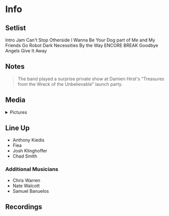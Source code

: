 # Info

## Setlist

Intro Jam
Can't Stop
Otherside
I Wanna Be Your Dog part of
Me and My Friends
Go Robot
Dark Necessities
By the Way
ENCORE BREAK
Goodbye Angels
Give It Away

## Notes

> The band played a surprise private show at Damien Hirst's "Treasures from the Wreck of the Unbelievable" launch party.

## Media 

<details>
  <summary>Pictures</summary>
  <!--<img alt="Setlist" title="Setlist" src="_.jpg" height="200" />
  <img alt="Clipping" title="Clipping" src="_.jpg" height="200" />
  <img alt="Flyer" title="Flyer" src="_.jpg" height="200" />-->
</details>

## Line Up

* Anthony Kiedis
* Flea
* Josh Klinghoffer
* Chad Smith

### Additional Musicians

* Chris Warren  
* Nate Walcott  
* Samuel Banuelos

## Recordings
